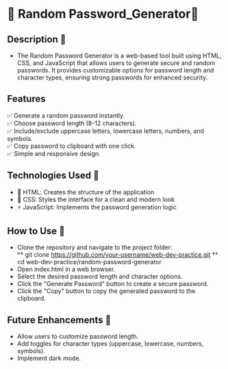 # 🔑 Random Password_Generator🔐
## Description 📄
- The Random Password Generator is a web-based tool built using HTML, CSS, and JavaScript that allows users to generate secure and random passwords. It provides customizable options for password length and character types, ensuring strong passwords for enhanced security.

## Features
✅ Generate a random password instantly.<br>
✅ Choose password length (8-12 characters).<br>
✅ Include/exclude uppercase letters, lowercase letters, numbers, and symbols.<br>
✅ Copy password to clipboard with one click.<br>
✅ Simple and responsive design.

## Technologies Used 🏹
- 🔹 HTML: Creates the structure of the application
- 🎨 CSS: Styles the interface for a clean and modern look
- ⚡ JavaScript: Implements the password generation logic

## How to Use 💬
- Clone the repository and navigate to the project folder:<br>
** git clone https://github.com/your-username/web-dev-practice.git
** cd web-dev-practice/random-password-generator
- Open index.html in a web browser.
- Select the desired password length and character options.
- Click the "Generate Password" button to create a secure password.
- Click the "Copy" button to copy the generated password to the clipboard.

## Future Enhancements 🔭
- Allow users to customize password length.
- Add toggles for character types (uppercase, lowercase, numbers, symbols).
- Implement dark mode.
